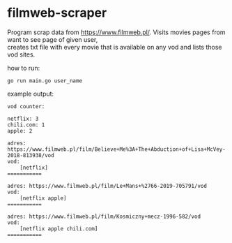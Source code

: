 # filmweb-scraper
Program scrap data from https://www.filmweb.pl/. Visits movies pages from want to see page of given user,  
creates txt file with every movie that is available on any vod and lists those vod sites.

how to run:
```
go run main.go user_name
```


example output:
```
vod counter:

netflix: 3
chili.com: 1
apple: 2

adres: https://www.filmweb.pl/film/Believe+Me%3A+The+Abduction+of+Lisa+McVey-2018-813938/vod
vod:
	[netflix]
===========

adres: https://www.filmweb.pl/film/Le+Mans+%2766-2019-705791/vod
vod:
	[netflix apple]
===========

adres: https://www.filmweb.pl/film/Kosmiczny+mecz-1996-582/vod
vod:
	[netflix apple chili.com]
===========
```
